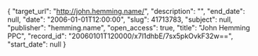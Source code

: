 {
  "target_url": "http://john.hemming.name/", 
  "description": "", 
  "end_date": null, 
  "date": "2006-01-01T12:00:00", 
  "slug": 41713783, 
  "subject": null, 
  "publisher": "hemming.name", 
  "open_access": true, 
  "title": "John Hemming PPC", 
  "record_id": "20060101T120000/x7l1dhbE/7sx5pkOvkF32w==", 
  "start_date": null
}


